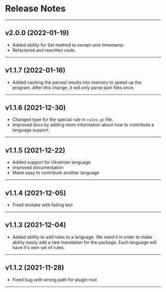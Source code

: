 # Release Notes

----

## v2.0.0 (2022-01-19)

- Added ability for Set method to except unix timestamp.
- Refactored and rewritten code.

----

## v1.1.7 (2022-01-16)

- Added caching the parsed results into memory to speed up the program. After this change, it will only parse json files once.

----

## v1.1.6 (2021-12-30)

- Changed type for the special rule in `rules.go` file.
- Improved docs by adding more information about how to contribute a language support.

----

## v1.1.5 (2021-12-22)

- Added support for Ukrainian language
- Improved documentation
- Made easy to contribute another language

----

## v1.1.4 (2021-12-05)

- Fixed mistake with failing test

----

## v1.1.3 (2021-12-04)

- Added ability to add rules to a language. We need it in order to make ability easily add a new translation for the package. Each language will have it's own set of rules.

----

## v1.1.2 (2021-11-28)

- Fixed bug with wrong path for plugin root

----